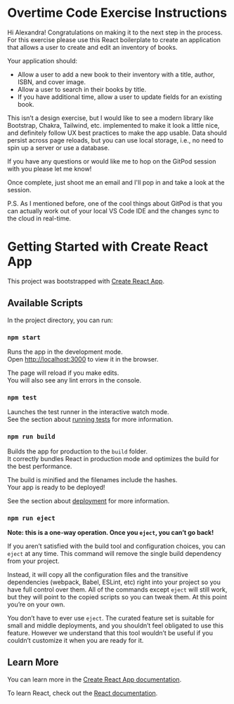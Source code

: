 # Overtime Code Exercise Instructions
Hi Alexandra! Congratulations on making it to the next step in the process. For this exercise please use this React boilerplate to create an application that allows a user to create and edit an inventory of books.

Your application should:
- Allow a user to add a new book to their inventory with a title, author, ISBN, and cover image.
- Allow a user to search in their books by title.
- If you have additional time, allow a user to update fields for an existing book.

This isn’t a design exercise, but I would like to see a modern library like Bootstrap, Chakra, Tailwind, etc. implemented to make it look a little nice, and definitely follow UX best practices to make the app usable. Data should persist across page reloads, but you can use local storage, i.e., no need to spin up a server or use a database.

If you have any questions or would like me to hop on the GitPod session with you please let me know! 

Once complete, just shoot me an email and I'll pop in and take a look at the session. 

P.S. As I mentioned before, one of the cool things about GitPod is that you can actually work out of your local VS Code IDE and the changes sync to the cloud in real-time. 


# Getting Started with Create React App

This project was bootstrapped with [Create React App](https://github.com/facebook/create-react-app).

## Available Scripts

In the project directory, you can run:

### `npm start`

Runs the app in the development mode.\
Open [http://localhost:3000](http://localhost:3000) to view it in the browser.

The page will reload if you make edits.\
You will also see any lint errors in the console.

### `npm test`

Launches the test runner in the interactive watch mode.\
See the section about [running tests](https://facebook.github.io/create-react-app/docs/running-tests) for more information.

### `npm run build`

Builds the app for production to the `build` folder.\
It correctly bundles React in production mode and optimizes the build for the best performance.

The build is minified and the filenames include the hashes.\
Your app is ready to be deployed!

See the section about [deployment](https://facebook.github.io/create-react-app/docs/deployment) for more information.

### `npm run eject`

**Note: this is a one-way operation. Once you `eject`, you can’t go back!**

If you aren’t satisfied with the build tool and configuration choices, you can `eject` at any time. This command will remove the single build dependency from your project.

Instead, it will copy all the configuration files and the transitive dependencies (webpack, Babel, ESLint, etc) right into your project so you have full control over them. All of the commands except `eject` will still work, but they will point to the copied scripts so you can tweak them. At this point you’re on your own.

You don’t have to ever use `eject`. The curated feature set is suitable for small and middle deployments, and you shouldn’t feel obligated to use this feature. However we understand that this tool wouldn’t be useful if you couldn’t customize it when you are ready for it.

## Learn More

You can learn more in the [Create React App documentation](https://facebook.github.io/create-react-app/docs/getting-started).

To learn React, check out the [React documentation](https://reactjs.org/).
